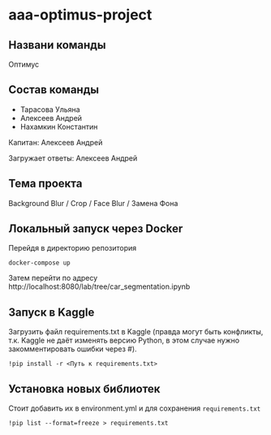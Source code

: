 # aaa-optimus-project

## Названи команды
Оптимус

## Состав команды
* Тарасова Ульяна
* Алексеев Андрей 
* Нахамкин Константин

Капитан: Алексеев Андрей

Загружает ответы: Алексеев Андрей

## Тема проекта
Background Blur / Crop / Face Blur / Замена Фона

## Локальный запуск через Docker
Перейдя в директорию репозитория
```
docker-compose up
```
Затем перейти по адресу http://localhost:8080/lab/tree/car_segmentation.ipynb

## Запуск в Kaggle
Загрузить файл requirements.txt в Kaggle (правда могут быть конфликты, т.к. Kaggle не даёт изменять версию Python, в этом случае нужно закомментировать ошибки через #).

```
!pip install -r <Путь к requirements.txt>
```

## Установка новых библиотек
Стоит добавить их в environment.yml и для сохранения `requirements.txt`
```
!pip list --format=freeze > requirements.txt
```